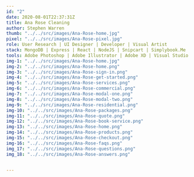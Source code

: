 ```yaml
---
id: "2"
date: 2020-08-01T22:37:31Z
title: Ana Rose Cleaning
author: Stephen Warren
thumb: "../../src/images/Ana-Rose-home.jpg"
pixel: "../../src/images/Ana-Rose-pixel.jpg"
role: User Research | UI Designer | Developer | Visual Artist
stack: MongoDB | Express | React | NodeJS | Snipcart | Simplybook.Me
tools: Adobe Photoshop | Adobe Illustrator | Adobe XD | Visual Studio
img-1: "../../src/images/Ana-Rose-home.jpg"
img-2: "../../src/images/Ana-Rose-home.png"
img-3: "../../src/images/Ana-Rose-sign-in.png"
img-4: "../../src/images/Ana-Rose-get-started.png"
img-5: "../../src/images/Ana-Rose-services.png"
img-6: "../../src/images/Ana-Rose-commercial.png"
img-7: "../../src/images/Ana-Rose-modal-one.png"
img-8: "../../src/images/Ana-Rose-modal-two.png"
img-9: "../../src/images/Ana-Rose-residential.png"
img-10: "../../src/images/Ana-Rose-packages.png"
img-11: "../../src/images/Ana-Rose-quote.png"
img-12: "../../src/images/Ana-Rose-book-service.png"
img-13: "../../src/images/Ana-Rose-home.png"
img-14: "../../src/images/Ana-Rose-products.png"
img-15: "../../src/images/Ana-Rose-checkout.png"
img-16: "../../src/images/Ana-Rose-faqs.png"
img_17: "../../src/images/Ana-Rose-questions.png"
img_18: "../../src/images/Ana-Rose-answers.png"


---
```


